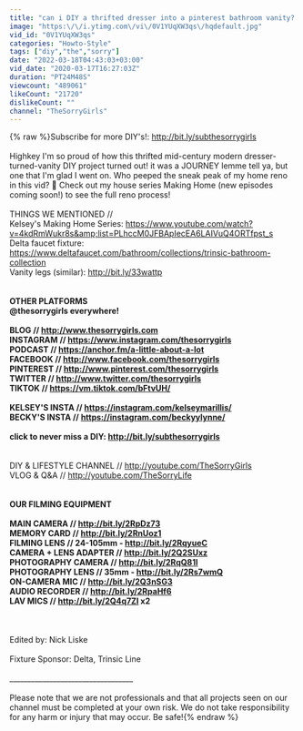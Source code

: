 ```yaml
---
title: "can i DIY a thrifted dresser into a pinterest bathroom vanity?!"
image: "https:\/\/i.ytimg.com\/vi\/0V1YUqXW3qs\/hqdefault.jpg"
vid_id: "0V1YUqXW3qs"
categories: "Howto-Style"
tags: ["diy","the","sorry"]
date: "2022-03-18T04:43:03+03:00"
vid_date: "2020-03-17T16:27:03Z"
duration: "PT24M48S"
viewcount: "489061"
likeCount: "21720"
dislikeCount: ""
channel: "TheSorryGirls"
---
```

{% raw %}Subscribe for more DIY's!: <a rel="nofollow" target="blank" href="http://bit.ly/subthesorrygirls">http://bit.ly/subthesorrygirls</a><br /><br />Highkey I'm so proud of how this thrifted mid-century modern dresser-turned-vanity DIY project turned out! it was a JOURNEY lemme tell ya, but one that I'm glad I went on. Who peeped the sneak peak of my home reno in this vid? 👀 Check out my house series Making Home (new episodes coming soon!) to see the full reno process!<br /><br />THINGS WE MENTIONED //<br />Kelsey's Making Home Series: <a rel="nofollow" target="blank" href="https://www.youtube.com/watch?v=4kdRmWukr8s&amp;list=PLhccM0JFBApIecEA6LAIVuQ4ORTfpst_s">https://www.youtube.com/watch?v=4kdRmWukr8s&amp;list=PLhccM0JFBApIecEA6LAIVuQ4ORTfpst_s</a><br />Delta faucet fixture: <a rel="nofollow" target="blank" href="https://www.deltafaucet.com/bathroom/collections/trinsic-bathroom-collection">https://www.deltafaucet.com/bathroom/collections/trinsic-bathroom-collection</a> <br />Vanity legs (similar): <a rel="nofollow" target="blank" href="http://bit.ly/33wattp">http://bit.ly/33wattp</a><br />__________________________________<br /><br />OTHER PLATFORMS<br />@thesorrygirls everywhere!<br /><br />BLOG // <a rel="nofollow" target="blank" href="http://www.thesorrygirls.com">http://www.thesorrygirls.com</a><br />INSTAGRAM // <a rel="nofollow" target="blank" href="https://www.instagram.com/thesorrygirls">https://www.instagram.com/thesorrygirls</a><br />PODCAST // <a rel="nofollow" target="blank" href="https://anchor.fm/a-little-about-a-lot">https://anchor.fm/a-little-about-a-lot</a><br />FACEBOOK // <a rel="nofollow" target="blank" href="http://www.facebook.com/thesorrygirls">http://www.facebook.com/thesorrygirls</a><br />PINTEREST // <a rel="nofollow" target="blank" href="http://www.pinterest.com/thesorrygirls">http://www.pinterest.com/thesorrygirls</a><br />TWITTER // <a rel="nofollow" target="blank" href="http://www.twitter.com/thesorrygirls">http://www.twitter.com/thesorrygirls</a><br />TIKTOK // <a rel="nofollow" target="blank" href="https://vm.tiktok.com/bFtvUH/">https://vm.tiktok.com/bFtvUH/</a><br /><br />KELSEY'S INSTA // <a rel="nofollow" target="blank" href="https://instagram.com/kelseymarillis/">https://instagram.com/kelseymarillis/</a><br />BECKY'S INSTA // <a rel="nofollow" target="blank" href="https://instagram.com/beckyylynne/">https://instagram.com/beckyylynne/</a><br /><br />click to never miss a DIY: <a rel="nofollow" target="blank" href="http://bit.ly/subthesorrygirls">http://bit.ly/subthesorrygirls</a><br />__________________________________<br /><br />DIY &amp; LIFESTYLE CHANNEL // <a rel="nofollow" target="blank" href="http://youtube.com/TheSorryGirls">http://youtube.com/TheSorryGirls</a><br />VLOG &amp; Q&amp;A // <a rel="nofollow" target="blank" href="http://youtube.com/TheSorryLife">http://youtube.com/TheSorryLife</a><br />__________________________________<br /><br />OUR FILMING EQUIPMENT <br /><br />MAIN CAMERA // <a rel="nofollow" target="blank" href="http://bit.ly/2RpDz73">http://bit.ly/2RpDz73</a><br />MEMORY CARD // <a rel="nofollow" target="blank" href="http://bit.ly/2RnUoz1">http://bit.ly/2RnUoz1</a><br />FILMING LENS // 24-105mm - <a rel="nofollow" target="blank" href="http://bit.ly/2RqyueC">http://bit.ly/2RqyueC</a> <br />CAMERA + LENS ADAPTER // <a rel="nofollow" target="blank" href="http://bit.ly/2Q2SUxz">http://bit.ly/2Q2SUxz</a><br />PHOTOGRAPHY CAMERA // <a rel="nofollow" target="blank" href="http://bit.ly/2RqQ81I">http://bit.ly/2RqQ81I</a><br />PHOTOGRAPHY LENS // 35mm - <a rel="nofollow" target="blank" href="http://bit.ly/2Rs7wmQ">http://bit.ly/2Rs7wmQ</a> <br />ON-CAMERA MIC // <a rel="nofollow" target="blank" href="http://bit.ly/2Q3nSG3">http://bit.ly/2Q3nSG3</a> <br />AUDIO RECORDER // <a rel="nofollow" target="blank" href="http://bit.ly/2RpaHf6">http://bit.ly/2RpaHf6</a><br />LAV MICS // <a rel="nofollow" target="blank" href="http://bit.ly/2Q4q7ZI">http://bit.ly/2Q4q7ZI</a>  x2 <br /><br />__________________________________<br /><br />Edited by: Nick Liske<br /><br />Fixture Sponsor: Delta, Trinsic Line <br /><br />__________________________________<br /><br />Please note that we are not professionals and that all projects seen on our channel must be completed at your own risk. We do not take responsibility for any harm or injury that may occur. Be safe!{% endraw %}
